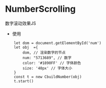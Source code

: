 # NumberScrolling
数字滚动效果JS

- 使用
``` 
    let dom = document.getElementById('num')
    let obj  ={
        dom, // 渲染数字的节点
        num: "5713689", // 数字
        color: '#1890FF' // 字体颜色
        size: '40px' // 字体大小
    }
    const t = new CbuildNumber(obj)
    t.start()
```
